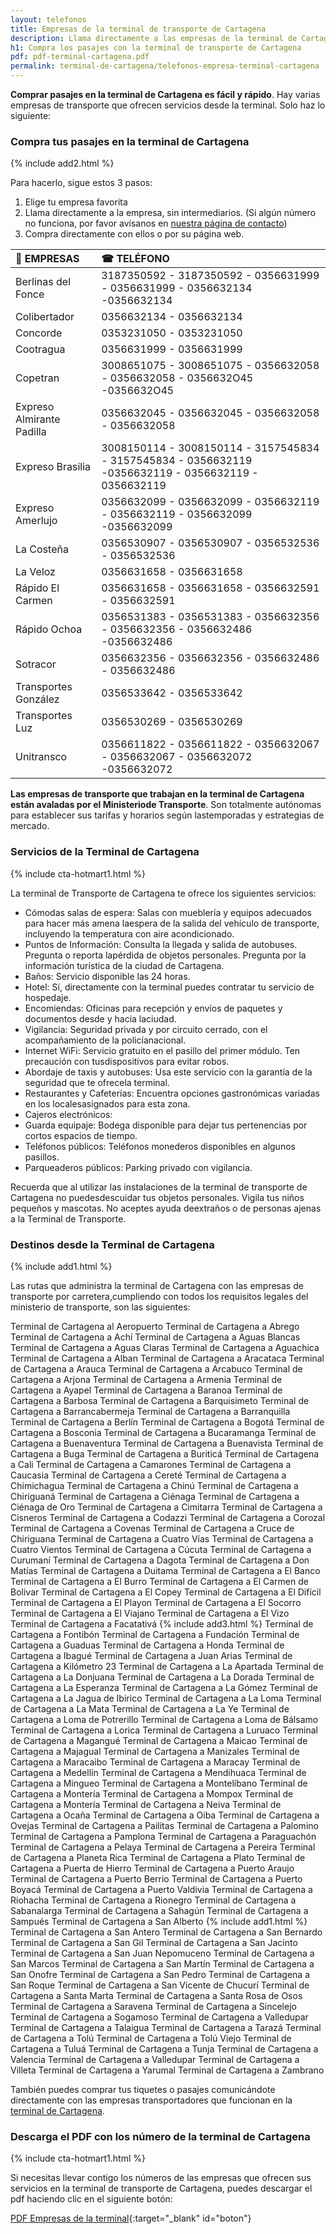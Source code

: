 ```yaml
---
layout: telefonos
title: Empresas de la terminal de transporte de Cartagena
description: Llama directamente a las empresas de la terminal de Cartagena para COMPRAR TUS PASAJES SIN INTERMEDIARIOS. Entra y utiliza el número que más te convenga.
h1: Compra los pasajes con la terminal de transporte de Cartagena
pdf: pdf-terminal-cartagena.pdf
permalink: terminal-de-cartagena/telefonos-empresa-terminal-cartagena
---
```

**Comprar pasajes en la terminal de Cartagena es fácil y rápido**. Hay varias empresas de transporte que ofrecen servicios desde la terminal. Solo haz lo siguiente:

### Compra tus pasajes en la terminal de Cartagena

{% include add2.html %}

Para hacerlo, sigue estos 3 pasos:

1. Elige tu empresa favorita
2. Llama directamente a la empresa, sin intermediarios. (Si algún número no funciona, por favor avísanos en [nuestra página de contacto]({{'contacto'|relative_url}}))
3. Compra directamente con ellos o por su página web.

|🚌 EMPRESAS | ☎ TELÉFONO |
| :--- | :--- |
| Berlinas del Fonce | 3187350592 - 3187350592 - 0356631999 - 0356631999 - 0356632134 -0356632134 |
| Colibertador | 0356632134 - 0356632134 |
| Concorde | 0353231050 - 0353231050 |
| Cootragua | 0356631999 - 0356631999 |
| Copetran | 3008651075 - 3008651075 - 0356632058 - 0356632058 - 0356632O45 -0356632O45 |
| Expreso Almirante Padilla | 0356632045 - 0356632045 - 0356632058 - 0356632058 |
| Expreso Brasilia | 3008150114 - 3008150114 - 3157545834 - 3157545834 - 0356632119 -0356632119 - 0356632119 - 0356632119 |
| Expreso Amerlujo | 0356632099 - 0356632099 - 0356632119 - 0356632119 - 0356632099 -0356632099 |
| La Costeña | 0356530907 - 0356530907 - 0356532536 - 0356532536 |
| La Veloz | 0356631658 - 0356631658 |
| Rápido El Carmen | 0356631658 - 0356631658 - 0356632591 - 0356632591 |
| Rápido Ochoa | 0356531383 - 0356531383 - 0356632356 - 0356632356 - 0356632486 -0356632486 |
| Sotracor | 0356632356 - 0356632356 - 0356632486 - 0356632486 |
| Transportes González | 0356533642 - 0356533642 |
| Transportes Luz | 0356530269 - 0356530269 |
| Unitransco | 0356611822 - 0356611822 - 0356632067 - 0356632067 - 0356632072 -0356632072 |

**Las empresas de transporte que trabajan en la terminal de Cartagena están avaladas por el Ministeriode Transporte**. Son totalmente autónomas para establecer sus tarifas y horarios según lastemporadas y estrategias de mercado.

### Servicios de la Terminal de Cartagena

{% include cta-hotmart1.html %}

La terminal de Transporte de Cartagena te ofrece los siguientes servicios:

* Cómodas salas de espera: Salas con mueblería y equipos adecuados para hacer más amena laespera de la salida del vehículo de transporte, incluyendo la temperatura con aire acondicionado.
* Puntos de Información: Consulta la llegada y salida de autobuses. Pregunta o reporta lapérdida de objetos personales. Pregunta por la información turística de la ciudad de Cartagena.
* Baños: Servicio disponible las 24 horas.
* Hotel: Sí, directamente con la terminal puedes contratar tu servicio de hospedaje.
* Encomiendas: Oficinas para recepción y envíos de paquetes y documentos desde y hacia laciudad.
* Vigilancia: Seguridad privada y por circuito cerrado, con el acompañamiento de la policíanacional.
* Internet WiFi: Servicio gratuito en el pasillo del primer módulo. Ten precaución con tusdispositivos para evitar robos.
* Abordaje de taxis y autobuses: Usa este servicio con la garantía de la seguridad que te ofrecela terminal.
* Restaurantes y Cafeterías: Encuentra opciones gastronómicas variadas en los localesasignados para esta zona.
* Cajeros electrónicos:
* Guarda equipaje: Bodega disponible para dejar tus pertenencias por cortos espacios de tiempo.
* Teléfonos públicos: Teléfonos monederos disponibles en algunos pasillos.
* Parqueaderos públicos: Parking privado con vigilancia.

Recuerda que al utilizar las instalaciones de la terminal de transporte de Cartagena no puedesdescuidar tus objetos personales. Vigila tus niños pequeños y mascotas. No aceptes ayuda deextraños o de personas ajenas a la Terminal de Transporte.

### Destinos desde la Terminal de Cartagena

{% include add1.html %}

Las rutas que administra la terminal de Cartagena con las empresas de transporte por carretera,cumpliendo con todos los requisitos legales del ministerio de transporte, son las siguientes:

Terminal de Cartagena al Aeropuerto
Terminal de Cartagena a Abrego
Terminal de Cartagena a Achí
Terminal de Cartagena a Aguas Blancas
Terminal de Cartagena a Aguas Claras
Terminal de Cartagena a Aguachica
Terminal de Cartagena a Alban
Terminal de Cartagena a Aracataca
Terminal de Cartagena a Arauca
Terminal de Cartagena a Arcabuco
Terminal de Cartagena a Arjona
Terminal de Cartagena a Armenia
Terminal de Cartagena a Ayapel
Terminal de Cartagena a Baranoa
Terminal de Cartagena a Barbosa
Terminal de Cartagena a Barquisimeto
Terminal de Cartagena a Barrancabermeja
Terminal de Cartagena a Barranquilla
Terminal de Cartagena a Berlín
Terminal de Cartagena a Bogotá
Terminal de Cartagena a Bosconia
Terminal de Cartagena a Bucaramanga
Terminal de Cartagena a Buenaventura
Terminal de Cartagena a Buenavista
Terminal de Cartagena a Buga
Terminal de Cartagena a Buriticá
Terminal de Cartagena a Cali
Terminal de Cartagena a Camarones
Terminal de Cartagena a Caucasia
Terminal de Cartagena a Cereté
Terminal de Cartagena a Chimichagua
Terminal de Cartagena a Chinú
Terminal de Cartagena a Chiriguaná
Terminal de Cartagena a Ciénaga
Terminal de Cartagena a Ciénaga de Oro
Terminal de Cartagena a Cimitarra
Terminal de Cartagena a Cisneros
Terminal de Cartagena a Codazzi
Terminal de Cartagena a Corozal
Terminal de Cartagena a Covenas
Terminal de Cartagena a Cruce de Chiriguana
Terminal de Cartagena a Cuatro Vías
Terminal de Cartagena a Cuatro Vientos
Terminal de Cartagena a Cúcuta
Terminal de Cartagena a Curumaní
Terminal de Cartagena a Dagota
Terminal de Cartagena a Don Matías
Terminal de Cartagena a Duitama
Terminal de Cartagena a El Banco
Terminal de Cartagena a El Burro
Terminal de Cartagena a El Carmen de Bolivar
Terminal de Cartagena a El Copey
Terminal de Cartagena a El Difícil
Terminal de Cartagena a El Playon
Terminal de Cartagena a El Socorro
Terminal de Cartagena a El Viajano
Terminal de Cartagena a El Vizo
Terminal de Cartagena a Facatativá
{% include add3.html %}
Terminal de Cartagena a Fontibón
Terminal de Cartagena a Fundación
Terminal de Cartagena a Guaduas
Terminal de Cartagena a Honda
Terminal de Cartagena a Ibagué
Terminal de Cartagena a Juan Arias
Terminal de Cartagena a Kilómetro 23
Terminal de Cartagena a La Apartada
Terminal de Cartagena a La Donjuana
Terminal de Cartagena a La Dorada
Terminal de Cartagena a La Esperanza
Terminal de Cartagena a La Gómez
Terminal de Cartagena a La Jagua de Ibirico
Terminal de Cartagena a La Loma
Terminal de Cartagena a La Mata
Terminal de Cartagena a La Ye
Terminal de Cartagena a Loma de Potrerillo
Terminal de Cartagena a Loma de Bálsamo
Terminal de Cartagena a Lorica
Terminal de Cartagena a Luruaco
Terminal de Cartagena a Magangué
Terminal de Cartagena a Maicao
Terminal de Cartagena a Majagual
Terminal de Cartagena a Manizales
Terminal de Cartagena a Maracaibo
Terminal de Cartagena a Maracay
Terminal de Cartagena a Medellín
Terminal de Cartagena a Mendihuaca
Terminal de Cartagena a Mingueo
Terminal de Cartagena a Montelíbano
Terminal de Cartagena a Montería
Terminal de Cartagena a Mompox
Terminal de Cartagena a Montería
Terminal de Cartagena a Neiva
Terminal de Cartagena a Ocaña
Terminal de Cartagena a Oiba
Terminal de Cartagena a Ovejas
Terminal de Cartagena a Pailitas
Terminal de Cartagena a Palomino
Terminal de Cartagena a Pamplona
Terminal de Cartagena a Paraguachón
Terminal de Cartagena a Pelaya
Terminal de Cartagena a Pereira
Terminal de Cartagena a Planeta Rica
Terminal de Cartagena a Plato
Terminal de Cartagena a Puerta de Hierro
Terminal de Cartagena a Puerto Araujo
Terminal de Cartagena a Puerto Berrio
Terminal de Cartagena a Puerto Boyacá
Terminal de Cartagena a Puerto Valdivia
Terminal de Cartagena a Riohacha
Terminal de Cartagena a Rionegro
Terminal de Cartagena a Sabanalarga
Terminal de Cartagena a Sahagún
Terminal de Cartagena a Sampués
Terminal de Cartagena a San Alberto
{% include add1.html %}
Terminal de Cartagena a San Antero
Terminal de Cartagena a San Bernardo
Terminal de Cartagena a San Gil
Terminal de Cartagena a San Jacinto
Terminal de Cartagena a San Juan Nepomuceno
Terminal de Cartagena a San Marcos
Terminal de Cartagena a San Martín
Terminal de Cartagena a San Onofre
Terminal de Cartagena a San Pedro
Terminal de Cartagena a San Roque
Terminal de Cartagena a San Vicente de Chucurí
Terminal de Cartagena a Santa Marta
Terminal de Cartagena a Santa Rosa de Osos
Terminal de Cartagena a Saravena
Terminal de Cartagena a Sincelejo
Terminal de Cartagena a Sogamoso
Terminal de Cartagena a Valledupar
Terminal de Cartagena a Talaigua
Terminal de Cartagena a Tarazá
Terminal de Cartagena a Tolú
Terminal de Cartagena a Tolú Viejo
Terminal de Cartagena a Tuluá
Terminal de Cartagena a Tunja
Terminal de Cartagena a Valencia
Terminal de Cartagena a Valledupar
Terminal de Cartagena a Villeta
Terminal de Cartagena a Yarumal
Terminal de Cartagena a Zambrano

También puedes comprar tus tiquetes o pasajes comunicándote directamente con las empresas transportadores que funcionan en la [terminal de Cartagena]({{'terminal-de-cartagena'|relative_url}} "Terminal de Cartagena").

### Descarga el PDF con los número de la terminal de Cartagena

{% include cta-hotmart1.html %}

Si necesitas llevar contigo los números de las empresas que ofrecen sus servicios en la terminal de transporte de Cartagena, puedes descargar el pdf haciendo clic en el siguiente botón:

[PDF Empresas de la terminal]({{'assets/pdf-terminal-cartagena.pdf'|relative_url}}){:target="_blank" id="boton"}
